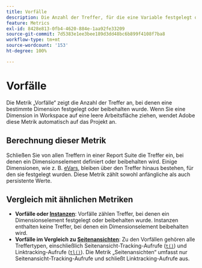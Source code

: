 ```yaml
---
title: Vorfälle
description: Die Anzahl der Treffer, für die eine Variable festgelegt oder beibehalten wurde.
feature: Metrics
exl-id: 8428e813-0fb4-4620-884e-1aa92fe33209
source-git-commit: 7d5383e1ee3bee189d3dd48bc6b899f4108f7ba8
workflow-type: tm+mt
source-wordcount: '153'
ht-degree: 100%

---
```


# Vorfälle

Die Metrik „Vorfälle“ zeigt die Anzahl der Treffer an, bei denen eine bestimmte Dimension festgelegt oder beibehalten wurde. Wenn Sie eine Dimension in Workspace auf eine leere Arbeitsfläche ziehen, wendet Adobe diese Metrik automatisch auf das Projekt an.

## Berechnung dieser Metrik

Schließen Sie von allen Treffern in einer Report Suite die Treffer ein, bei denen ein Dimensionselement definiert oder beibehalten wird. Einige Dimensionen, wie z. B. [eVars](../dimensions/evar.md), bleiben über den Treffer hinaus bestehen, für den sie festgelegt wurden. Diese Metrik zählt sowohl anfängliche als auch persistente Werte.

## Vergleich mit ähnlichen Metriken

* **Vorfälle oder [Instanzen](instances.md)**: Vorfälle zählen Treffer, bei denen ein Dimensionselement festgelegt oder beibehalten wurde. Instanzen enthalten keine Treffer, bei denen ein Dimensionselement beibehalten wird.
* **Vorfälle im Vergleich zu [Seitenansichten](page-views.md)**: Zu den Vorfällen gehören alle Treffertypen, einschließlich Seitenansicht-Tracking-Aufrufe ([`t()`](/help/implement/vars/functions/t-method.md)) und Linktracking-Aufrufe ([`tl()`](/help/implement/vars/functions/tl-method.md)). Die Metrik „Seitenansichten“ umfasst nur Seitenansicht-Tracking-Aufrufe und schließt Linktracking-Aufrufe aus.
